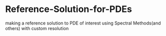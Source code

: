 # Reference-Solution-for-PDEs
making a reference solution to PDE of interest using Spectral Methods(and others) with custom resolution
